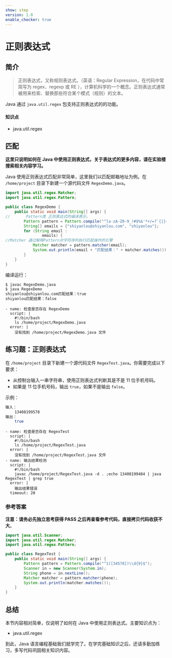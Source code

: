 ```yaml
---
show: step
version: 1.0
enable_checker: true
---
```


# 正则表达式

## 简介

> 正则表达式，又称规则表达式。（英语：Regular Expression，在代码中常简写为 regex、regexp 或 RE ），计算机科学的一个概念。正则表达式通常被用来检索、替换那些符合某个模式（规则）的文本。

Java 通过 `java.util.regex` 包支持正则表达式的的功能。

#### 知识点

- java.util.regex

## 匹配

**这里只说明如何在 Java 中使用正则表达式，关于表达式的更多内容，请在实验楼搜索相关内容学习。**

Java 使用正则表达式匹配非常简单，这里我们以匹配邮箱地址为例。在 `/home/project` 目录下新建一个源代码文件 `RegexDemo.java`。

```java
import java.util.regex.Matcher;
import java.util.regex.Pattern;

public class RegexDemo {
    public static void main(String[] args) {
//       Pattern类 正则表达式的编译表示。
        Pattern pattern = Pattern.compile("^[a-zA-Z0-9_!#$%&'*+/=?`{|}~^.-]+@[a-zA-Z0-9.-]+$");
        String[] emails = {"shiyanlou@shiyanlou.com", "shiyanlou"};
        for (String email :
                emails) {
//Matcher 通过解释Pattern对字符序列执行匹配操作的引擎
            Matcher matcher = pattern.matcher(email);
            System.out.println(email + "匹配结果：" + matcher.matches());
        }
    }
}
```

编译运行：

```bash
$ javac RegexDemo.java
$ java RegexDemo
shiyanlou@shiyanlou.com匹配结果：true
shiyanlou匹配结果：false
```

```checker
- name: 检查是否存在 RegexDemo
  script: |
    #!/bin/bash
    ls /home/project/RegexDemo.java
  error: |
    没有找到 /home/project/RegexDemo.java 文件
```

## 练习题：正则表达式

在 `/home/project` 目录下新建一个源代码文件 `RegexTest.java`。你需要完成以下要求：

- 从控制台输入一串字符串，使用正则表达式判断其是不是 11 位手机号码。
- 如果是 11 位手机号码，输出 `true`，如果不是输出 `false`。

示例：

```bash
输入：
    13408199578
输出：
    true
```

```checker
- name: 检查是否存在 RegexTest
  script: |
    #!/bin/bash
    ls /home/project/RegexTest.java
  error: |
    没有找到 /home/project/RegexTest.java 文件
- name: 输出结果检测
  script: |
    #!/bin/bash
    javac /home/project/RegexTest.java -d . ;echo 13408199484 | java RegexTest | grep true
  error: |
    输出结果错误
  timeout: 20
```

### 参考答案

**注意：请务必先独立思考获得 PASS 之后再查看参考代码，直接拷贝代码收获不大**。

```java
import java.util.Scanner;
import java.util.regex.Matcher;
import java.util.regex.Pattern;

public class RegexTest {
    public static void main(String[] args) {
        Pattern pattern = Pattern.compile("^1([34578])\\d{9}$");
        Scanner in = new Scanner(System.in);
        String phone = in.nextLine();
        Matcher matcher = pattern.matcher(phone);
        System.out.println(matcher.matches());
    }
}
```

## 总结

本节内容相对简单，仅说明了如何在 Java 中使用正则表达式。主要知识点为：

- java.util.regex

到此，Java 语言编程基础我们就学完了。在学完基础知识之后，还请多勤加练习，多写代码巩固相关知识内容。
